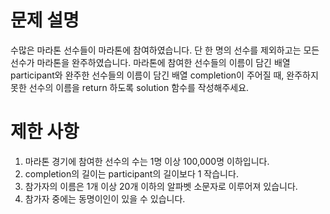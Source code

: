 # 문제 설명
 수많은 마라톤 선수들이 마라톤에 참여하였습니다. 단 한 명의 선수를 제외하고는 모든 선수가 마라톤을 완주하였습니다.
 마라톤에 참여한 선수들의 이름이 담긴 배열 participant와 완주한 선수들의 이름이 담긴 배열 completion이 주어질 때, 
 완주하지 못한 선수의 이름을 return 하도록 solution 함수를 작성해주세요.

# 제한 사항
 1. 마라톤 경기에 참여한 선수의 수는 1명 이상 100,000명 이하입니다.
 2. completion의 길이는 participant의 길이보다 1 작습니다. 
 3. 참가자의 이름은 1개 이상 20개 이하의 알파벳 소문자로 이루어져 있습니다.
 4. 참가자 중에는 동명이인이 있을 수 있습니다.